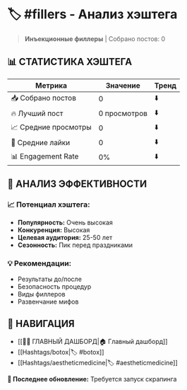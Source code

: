 # 🏷️ #fillers - Анализ хэштега

> **Инъекционные филлеры** | Собрано постов: 0

## 📊 **СТАТИСТИКА ХЭШТЕГА**

| Метрика | Значение | Тренд |
|---------|----------|-------|
| 📥 Собрано постов | 0 | ⬇️ |
| 🔥 Лучший пост | 0 просмотров | ⬇️ |
| 📈 Средние просмотры | 0 | ⬇️ |
| 💬 Средние лайки | 0 | ⬇️ |
| 📊 Engagement Rate | 0% | ⬇️ |

## 🎯 **АНАЛИЗ ЭФФЕКТИВНОСТИ**

### 📈 **Потенциал хэштега:**
- **Популярность:** Очень высокая
- **Конкуренция:** Высокая
- **Целевая аудитория:** 25-50 лет
- **Сезонность:** Пик перед праздниками

### 💡 **Рекомендации:**
- Результаты до/после
- Безопасность процедур
- Виды филлеров
- Развенчание мифов

## 🔗 **НАВИГАЦИЯ**

- [[🥥✨ ГЛАВНЫЙ ДАШБОРД|🏠 Главный дашборд]]
- [[Hashtags/botox|🏷️ #botox]]
- [[Hashtags/aestheticmedicine|🏷️ #aestheticmedicine]]

**📅 Последнее обновление:** Требуется запуск скрапинга
